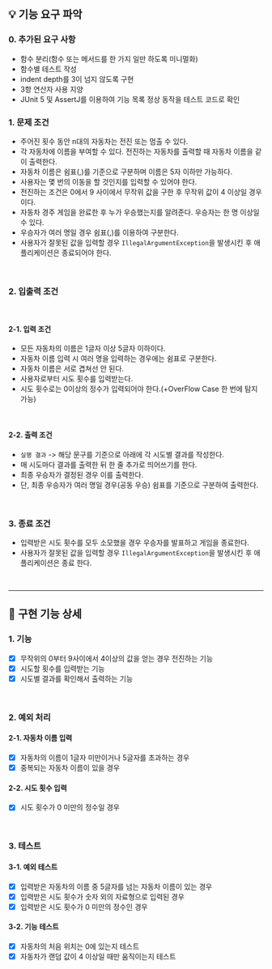 ## 💡 기능 요구 파악

### 0. 추가된 요구 사항
 - 함수 분리(함수 또는 메서드를 한 가지 일만 하도록 미니멀화)
 - 함수별 테스트 작성
 - indent depth를 3이 넘지 않도록 구현
 - 3항 연산자 사용 지양
 - JUnit 5 및 AssertJ를 이용하여 기능 목록 정상 동작을 테스트 코드로 확인

### 1. 문제 조건

- 주어진 횟수 동안 n대의 자동차는 전진 또는 멈출 수 있다.
- 각 자동차에 이름을 부여할 수 있다. 전진하는 자동차를 출력할 때 자동차 이름을 같이 출력한다.
- 자동차 이름은 쉼표(,)를 기준으로 구분하며 이름은 5자 이하만 가능하다.
- 사용자는 몇 번의 이동을 할 것인지를 입력할 수 있어야 한다.
- 전진하는 조건은 0에서 9 사이에서 무작위 값을 구한 후 무작위 값이 4 이상일 경우이다.
- 자동차 경주 게임을 완료한 후 누가 우승했는지를 알려준다. 우승자는 한 명 이상일 수 있다.
- 우승자가 여러 명일 경우 쉼표(,)를 이용하여 구분한다.
- 사용자가 잘못된 값을 입력할 경우 `IllegalArgumentException`을 발생시킨 후 애플리케이션은 종료되어야 한다.

<br>

### 2. 입출력 조건

<br>

#### 2-1. 입력 조건
- 모든 자동차의 이름은 1글자 이상 5글자 이하이다.
- 자동차 이름 입력 시 여러 명을 입력하는 경우에는 쉼표로 구분한다.
- 자동차 이름은 서로 겹쳐선 안 된다.
- 사용자로부터 시도 횟수를 입력받는다.
- 시도 횟수로는 0이상의 정수가 입력되어야 한다.(+OverFlow Case 한 번에 탐지 가능)

<br>

#### 2-2. 출력 조건

- `실행 결과` -> 해당 문구를 기준으로 아래에 각 시도별 결과를 작성한다.
- 매 시도마다 결과를 출력한 뒤 한 줄 추가로 띄어쓰기를 한다.
- 최종 우승자가 결정된 경우 이를 출력한다.
- 단, 최종 우승자가 여러 명일 경우(공동 우승) 쉼표를 기준으로 구분하여 출력한다.
<br>

### 3. 종료 조건

- 입력받은 시도 횟수를 모두 소모했을 경우 우승자를 발표하고 게임을 종료한다.
- 사용자가 잘못된 값을 입력할 경우 `IllegalArgumentException`을 발생시킨 후 애플리케이션은 종료 한다.

<br><hr>

## 💬 구현 기능 상세

### 1. 기능

- [x] 무작위의 0부터 9사이에서 4이상의 값을 얻는 경우 전진하는 기능
- [x] 시도할 횟수를 입력받는 기능
- [x] 시도별 결과를 확인해서 출력하는 기능

<br>

### 2. 예외 처리

#### 2-1. 자동차 이름 입력

- [x] 자동차의 이름이 1글자 미만이거나 5글자를 초과하는 경우
- [x] 중복되는 자동차 이름이 있을 경우

#### 2-2. 시도 횟수 입력

- [x] 시도 횟수가 0 미만의 정수일 경우

<br>

### 3. 테스트

#### 3-1. 예외 테스트

- [x] 입력받은 자동차의 이름 중 5글자를 넘는 자동차 이름이 있는 경우
- [x] 입력받은 시도 횟수가 숫자 외의 자료형으로 입력된 경우
- [x] 입력받은 시도 횟수가 0 미만의 정수인 경우

#### 3-2. 기능 테스트

- [x] 자동차의 처음 위치는 0에 있는지 테스트
- [x] 자동차가 랜덤 값이 4 이상일 때만 움직이는지 테스트